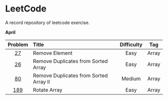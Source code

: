 # LeetCode
A record repository of leetcode exercise. 

**April**

|Problem| Title | Difficulty | Tag |
| :------: | :------ | :------: | :------: | 
|[27](/Array/27.remove-element.cpp)|Remove Element |Easy|Array|
|[26](/Array/26.remove-duplicates-from-sorted-array.cpp)|Remove Duplicates from Sorted Array|Easy|Array|
|[80](/Array/80.remove-duplicates-from-sorted-array-ii.cpp)|Remove Duplicates from Sorted Array II|Medium|Array|
|[189](/Array/189.rotate-array.cpp)|Rotate Array|Easy|Array|
